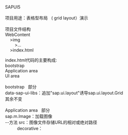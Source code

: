 SAPUI5</br>
</br>
项目用途：表格型布局 &nbsp; ( grid layout）演示</br>
</br>
项目文件结构 </br>
WebContent</br>
&nbsp; &nbsp; >img</br>
&nbsp; &nbsp; &nbsp; &nbsp; >...</br>
&nbsp; &nbsp; >index.html </br>

index.html代码的主要构成:</br>
bootstrap</br>
Application area </br>
UI area</br>
</br>
bootstrap &nbsp; 部分</br>
data-sap-ui-libs：追加"sap.ui.layout"诱导sap.ui.layout.Grid</br>
其余不变</br>
</br>
Application area &nbsp; 部分</br>
sap.m.Image：加载图像</br>
--方法 src：图像文件存储URL的相对或绝对路径</br>
&nbsp; &nbsp; &nbsp; &nbsp; &nbsp; decorative：    
